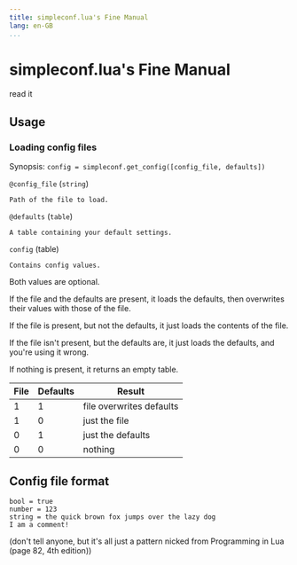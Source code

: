 ```yaml
---
title: simpleconf.lua's Fine Manual
lang: en-GB
...
```


# simpleconf.lua's Fine Manual

read it
## Usage
### Loading config files

Synopsis: `config = simpleconf.get_config([config_file, defaults])`

`@config_file` (`string`)

    Path of the file to load.

`@defaults` (`table`)

    A table containing your default settings.

`config` (table)

    Contains config values.

Both values are optional.

If the file and the defaults are present, it loads the defaults, then overwrites their values with those of the file.

If the file is present, but not the defaults, it just loads the contents of the file.

If the file isn't present, but the defaults are, it just loads the defaults, and you're using it wrong.

If nothing is present, it returns an empty table.

| File | Defaults | Result |
| ---- | -------- | ------ |
| 1 | 1 | file overwrites defaults |
| 1 | 0 | just the file |
| 0 | 1 | just the defaults |
| 0 | 0 | nothing |

## Config file format

```
bool = true
number = 123
string = the quick brown fox jumps over the lazy dog
I am a comment!
```
(don't tell anyone, but it's all just a pattern nicked from Programming in Lua (page 82, 4th edition))

